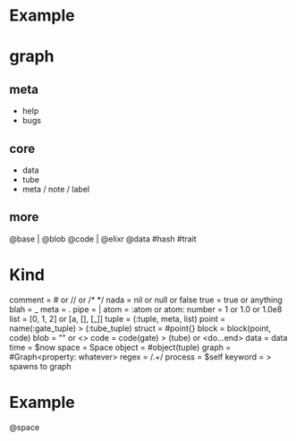 # Example

# graph
## meta
- help
- bugs

## core
- data
- tube
- meta / note / label

## more
@base
|
@blob
@code
| @elixr
@data
#hash
#trait

# Kind
comment = # or // or /* */
nada    = nil or null or false
true    = true or anything
blah    = _
meta    = .
pipe    = |
atom    = :atom or atom:
number  = 1 or 1.0 or 1.0e8
list    = [0, 1, 2] or [a, [], [_]]
tuple   = (:tuple, meta, list)
point   = name(:gate_tuple) > (:tube_tuple)
struct  = #point{}
block   = block(point, code)
blob    = "" or <<binary>>
code    = code(gate) > (tube) or <do...end>
data    = data
time    = $now
space   = Space
object  = #object(tuple)
graph   = #Graph<property: whatever>
regex   = /.+/
process = $self
keyword = <keyword> > spawns to graph


# Example
@space <message>


